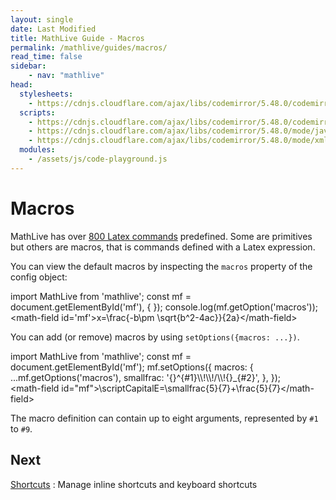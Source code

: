 ```yaml
---
layout: single
date: Last Modified
title: MathLive Guide - Macros
permalink: /mathlive/guides/macros/
read_time: false
sidebar:
    - nav: "mathlive"
head:
  stylesheets:
    - https://cdnjs.cloudflare.com/ajax/libs/codemirror/5.48.0/codemirror.min.css
  scripts:
    - https://cdnjs.cloudflare.com/ajax/libs/codemirror/5.48.0/codemirror.min.js
    - https://cdnjs.cloudflare.com/ajax/libs/codemirror/5.48.0/mode/javascript/javascript.min.js
    - https://cdnjs.cloudflare.com/ajax/libs/codemirror/5.48.0/mode/xml/xml.min.js
  modules:
    - /assets/js/code-playground.js
---
```

<script>
    moduleMap = {
        mathlive: "//unpkg.com/mathlive/dist/mathlive.mjs",
    };
</script>

# Macros

MathLive has over [800 Latex commands](https://mathlive.io/reference.html) predefined. Some are primitives but others
are macros, that is commands defined with a Latex expression.

You can view the default macros by inspecting the `macros` property of the 
config object:

<code-playground layout="stack" class="m-lg w-full-lg">
    <div slot="javascript">import MathLive from 'mathlive';
const mf = document.getElementById('mf'), {
});
console.log(mf.getOption('macros'));
</div>
    <div slot="html">&lt;math-field id='mf'&gt;x=\frac{-b\pm \sqrt{b^2-4ac}}{2a}&lt;/math-field&gt;
</div>
</code-playground>

You can add (or remove) macros by using `setOptions({macros: ...})`.

<code-playground layout="stack" class="m-lg w-full-lg">
    <div slot="javascript">import MathLive from 'mathlive';
const mf = document.getElementById('mf');
mf.setOptions({
    macros: {
        ...mf.getOptions('macros'),
        smallfrac: '{}^{#1}\\!\\!/\\!{}_{#2}',
    },
});
</div>
    <div slot="html">&lt;math-field id="mf"&gt;\scriptCapitalE=\smallfrac{5}{7}+\frac{5}{7}&lt;/math-field&gt;
</div>
</code-playground>

The macro definition can contain up to eight arguments, represented by `#1` to `#9`.



## Next

<a href="/mathlive/guides//shortcuts">Shortcuts<span><i class="fas fa-chevron-right navigation"></i><span></span></a>
:    Manage inline shortcuts and keyboard shortcuts
